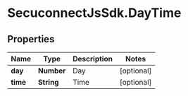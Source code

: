 # SecuconnectJsSdk.DayTime

## Properties
Name | Type | Description | Notes
------------ | ------------- | ------------- | -------------
**day** | **Number** | Day | [optional] 
**time** | **String** | Time | [optional] 


